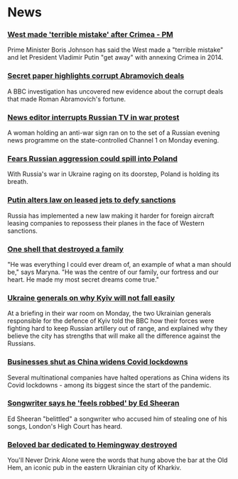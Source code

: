 # News
### [West made 'terrible mistake' after Crimea - PM](https://www.bbc.com/news/uk-60745961)
Prime Minister Boris Johnson has said the West made a "terrible mistake" and let President Vladimir Putin "get away" with annexing Crimea in 2014. 
### [Secret paper highlights corrupt Abramovich deals](https://www.bbc.com/news/world-europe-60736185)
A BBC investigation has uncovered new evidence about the corrupt deals that made Roman Abramovich's fortune.
### [News editor interrupts Russian TV in war protest](https://www.bbc.com/news/world-europe-60744605)
A woman holding an anti-war sign ran on to the set of a Russian evening news programme on the state-controlled Channel 1 on Monday evening. 
### [Fears Russian aggression could spill into Poland](https://www.bbc.com/news/world-europe-60746437)
With Russia's war in Ukraine raging on its doorstep, Poland is holding its breath.
### [Putin alters law on leased jets to defy sanctions](https://www.bbc.com/news/business-60741161)
Russia has implemented a new law making it harder for foreign aircraft leasing companies to repossess their planes in the face of Western sanctions. 
### [One shell that destroyed a family](https://www.bbc.com/news/world-europe-60742263)
"He was everything I could ever dream of, an example of what a man should be," says Maryna. "He was the centre of our family, our fortress and our heart. He made my most secret dreams come true."
### [Ukraine generals on why Kyiv will not fall easily](https://www.bbc.com/news/world-europe-60745493)
At a briefing in their war room on Monday, the two Ukrainian generals responsible for the defence of Kyiv told the BBC how their forces were fighting hard to keep Russian artillery out of range, and explained why they believe the city has strengths that will make all the difference against the Russians.
### [Businesses shut as China widens Covid lockdowns](https://www.bbc.com/news/world-asia-china-60703301)
Several multinational companies have halted operations as China widens its Covid lockdowns - among its biggest since the start of the pandemic.
### [Songwriter says he 'feels robbed' by Ed Sheeran](https://www.bbc.com/news/entertainment-arts-60737066)
Ed Sheeran "belittled" a songwriter who accused him of stealing one of his songs, London's High Court has heard.
### [Beloved bar dedicated to Hemingway destroyed](https://www.bbc.com/news/world-europe-60742255)
You'll Never Drink Alone were the words that hung above the bar at the Old Hem, an iconic pub in the eastern Ukrainian city of Kharkiv. 
